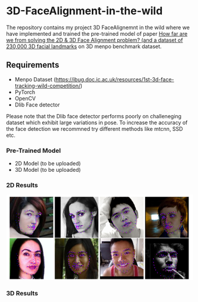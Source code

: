 # 3D-FaceAlignment-in-the-wild

The repository contains my project 3D FaceAlignemnt in the wild where we have implemented and trained the pre-trained model of paper [How far are we from solving the 2D \& 3D Face Alignment problem? (and a dataset of 230,000 3D facial landmarks](https://arxiv.org/pdf/1703.07332.pdf) on 3D menpo benchmark dataset.

## Requirements

- Menpo Dataset (https://ibug.doc.ic.ac.uk/resources/1st-3d-face-tracking-wild-competition/)
- PyTorch
- OpenCV 
- Dlib Face detector

Please note that the Dlib face detector performs poorly on challeneging dataset which exhibit large variations in pose. To increase the accuracy of the face detection we recommned try different methods like mtcnn, SSD etc.

### Pre-Trained Model
- 2D Model (to be uploaded)
- 3D Model (to be uploaded)

### 2D Results
![](Images/2DResult.png)

### 3D Results

